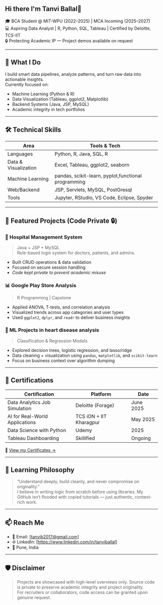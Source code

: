 ## Hi there I'm Tanvi Ballal👋

🎓 BCA Student @ MIT-WPU (2022–2025) | MCA Incoming (2025–2027)  
💻 Aspiring Data Analyst | R, Python, SQL, Tableau | Certified by Deloitte, TCS-IIT  
🔒 Protecting Academic IP — Project demos available on request  

---

## 🚀 What I Do

I build smart data pipelines, analyze patterns, and turn raw data into actionable insights.  
Currently focused on:
- Machine Learning (Python & R)
- Data Visualization (Tableau, ggplot2, Matplotlib)
- Backend Systems (Java, JSP, MySQL)
- Academic integrity in tech portfolios

---

## 🛠️ Technical Skills

| Area                  | Tools & Tech                                             |
|-----------------------|----------------------------------------------------------|
| Languages             | Python, R, Java, SQL, R                                  |
| Data & Visualization  | Excel, Tableau, ggplot2, seaborn                         |
| Machine Learning      | pandas, scikit-learn, pyplot,functional programming      |
| Web/Backend           | JSP, Servlets, MySQL, PostGresql                         |
| Tools                 | Jupyter, RStudio, VS Code, Eclipse, Spyder               |

---

## 📁 Featured Projects (Code Private 🔒)

### 🏥 Hospital Management System
> Java + JSP + MySQL  
Role-based login system for doctors, patients, and admins.  
- Built CRUD operations & data validation
- Focused on secure session handling  
- *Code kept private to prevent academic misuse*

### 📊 Google Play Store Analysis
> R Programming | Capstone  
- Applied ANOVA, T-tests, and correlation analysis  
- Visualized trends across app categories and user types  
- Used `ggplot2`, `dplyr`, and `readr` to deliver business insights  

### 🤖 ML Projects in heart disease analysis
> Classification & Regression Models  
- Explored decision trees, logistic regression, and lasso/ridge  
- Data cleaning + visualization using `pandas`, `matplotlib`, and `scikit-learn`  
- Focus on business context over algorithm dumping

---

## 🏅 Certifications

| Certification                              | Platform                | Date           |
|--------------------------------------------|-------------------------|----------------|
| Data Analytics Job Simulation              | Deloitte (Forage)       | June 2025      |
| AI for Real-World Applications             | TCS iON + IIT Kharagpur | May 2025       |
| Data Science with Python                   | Udemy                   | 2025           |
| Tableau Dashboarding                       | Skillified              | Ongoing        |

📂 [View my Certificates →](https://github.com/tanviballal/certificates-portfolio-tanvi)

---

## 🧠 Learning Philosophy

> “Understand deeply, build cleanly, and never compromise on originality.”  
I believe in writing logic from scratch before using libraries. My GitHub isn’t flooded with copied tutorials — just authentic, context-rich work.

---

## 📫 Reach Me

- 📧 Email: [tanvib2017@gmail.com]
- 🌐 LinkedIn: [https://www.linkedin.com/in/tanviballal]
- 📍 Pune, India

---

## 🛡️ Disclaimer

> Projects are showcased with high-level overviews only. Source code is private to preserve academic integrity and project originality.  
For recruiters or collaborators, code access can be granted upon genuine request.

